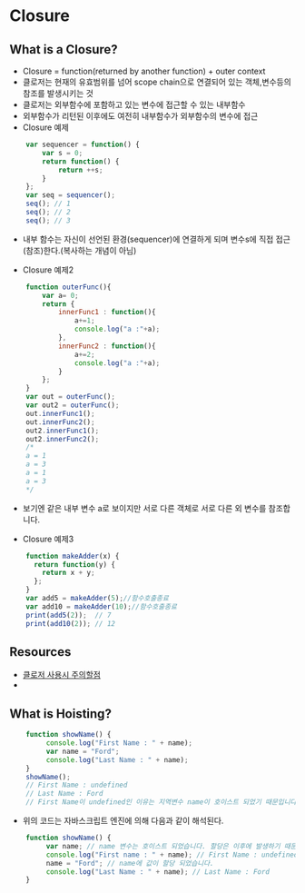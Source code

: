 # Closure

## What is a Closure?
* Closure = function(returned by another function) + outer context
* 클로저는 현재의 유효범위를 넘어 scope chain으로 연결되어 있는 객체,변수등의 참조를 발생시키는 것
* 클로저는 외부함수에 포함하고 있는 변수에 접근할 수 있는 내부함수
* 외부함수가 리턴된 이후에도 여전히 내부함수가 외부함수의 변수에 접근
* Closure 예제
```javascript
    var sequencer = function() {
        var s = 0;
        return function() {
            return ++s;
        }
    };
    var seq = sequencer();
    seq(); // 1
    seq(); // 2
    seq(); // 3
```
 - 내부 함수는 자신이 선언된 환경(sequencer)에 연결하게 되며 변수s에 직접 접근(참조)한다.(복사하는 개념이 아님)
* Closure 예제2
```javascript
    function outerFunc(){
        var a= 0;
        return {
            innerFunc1 : function(){
                a+=1;
                console.log("a :"+a);
            },
            innerFunc2 : function(){
                a+=2;
                console.log("a :"+a);
            }
        };
    }
    var out = outerFunc();
    var out2 = outerFunc();
    out.innerFunc1();
    out.innerFunc2();
    out2.innerFunc1();
    out2.innerFunc2();
    /*
    a = 1
    a = 3
    a = 1
    a = 3
    */
```
 - 보기엔 같은 내부 변수 a로 보이지만 서로 다른 객체로 서로 다른 외 변수를 참조합니다.
* Closure 예제3
```javascript
    function makeAdder(x) {
      return function(y) {
        return x + y;
      };
    }
    var add5 = makeAdder(5);//함수호출종료
    var add10 = makeAdder(10);//함수호출종료
    print(add5(2));  // 7
    print(add10(2)); // 12
```

## Resources
* [클로저 사용시 주의할점](http://blog.javarouka.me/2012/01/closure.html#uds-search-results)
*

## What is Hoisting?
```javascript
    function showName() {
         console.log("First Name : " + name);
         var name = "Ford";
         console.log("Last Name : " + name);
    }
    showName();
    // First Name : undefined
    // Last Name : Ford
    // First Name이 undefined인 이유는 지역변수 name이 호이스트 되었기 때문입니다.
```
 - 위의 코드는 자바스크립트 엔진에 의해 다음과 같이 해석된다.

```javascript
    function showName() {
         var name; // name 변수는 호이스트 되었습니다. 할당은 이후에 발생하기 때문에, 이 시점에 name의 값은 undefined 입니다.
         console.log("First name : " + name); // First Name : undefined
         name = "Ford"; // name에 값이 할당 되었습니다.
         console.log("Last Name : " + name); // Last Name : Ford
    }
```
